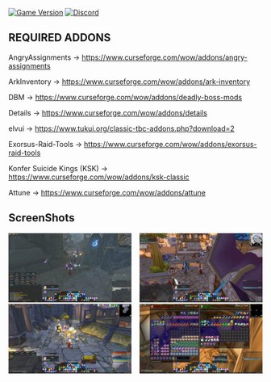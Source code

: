 [![Game Version](https://img.shields.io/badge/wow-2.5.2-blue.svg)](https://github.com/Pumpers-Inc)
[![Discord](https://discordapp.com/api/guilds/815419317725691924/widget.png?style=shield)](https://discord.gg/xxxxx)

## REQUIRED ADDONS


AngryAssignments           -> https://www.curseforge.com/wow/addons/angry-assignments

ArkInventory               -> https://www.curseforge.com/wow/addons/ark-inventory

DBM                        -> https://www.curseforge.com/wow/addons/deadly-boss-mods

Details                    -> https://www.curseforge.com/wow/addons/details

elvui                      -> https://www.tukui.org/classic-tbc-addons.php?download=2

Exorsus-Raid-Tools         -> https://www.curseforge.com/wow/addons/exorsus-raid-tools

Konfer Suicide Kings (KSK) -> https://www.curseforge.com/wow/addons/ksk-classic

Attune                     -> https://www.curseforge.com/wow/addons/attune


## ScreenShots
<a href="./Pictures/Screenshot 20from%202021-08-31%2021-09-55.png">
<img src="./Pictures/Screenshot%20from%202021-08-31%2021-09-55.png" align="right" width="48.5%">
<a href="./Pictures/Screenshot from 2021-08-31 21-26-40.png">
<img src="./Pictures/Screenshot from 2021-08-31 21-26-40.png" width="48.5%">
</a>
<a href="./Pictures/Screenshot from 2021-09-01 00-39-22.png">
<img src="./Pictures/Screenshot from 2021-09-01 00-39-22.png" align="right" width="48.5%">
<a href="./Pictures/Screenshot from 2021-08-31 21-39-14.png">
<img src="./Pictures/Screenshot from 2021-08-31 21-39-14.png" width="48.5%">
</a>
  
  
